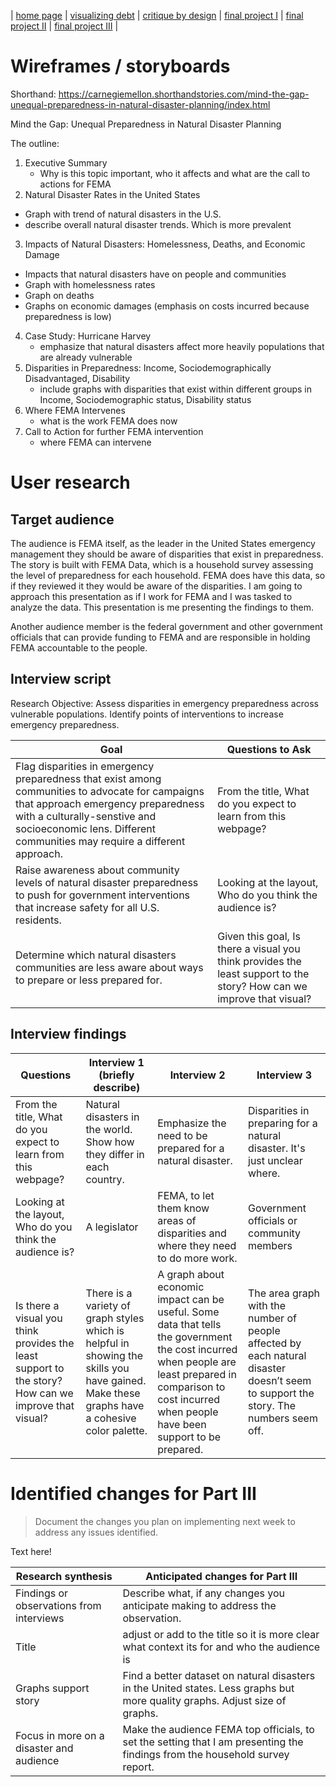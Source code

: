 | [home page](https://cmustudent.github.io/tswd-portfolio-templates/) | [visualizing debt](visualizing-government-debt) | [critique by design](critique-by-design) | [final project I](final-project-part-one) | [final project II](final-project-part-two) | [final project III](final-project-part-three) |

# Wireframes / storyboards


Shorthand: https://carnegiemellon.shorthandstories.com/mind-the-gap-unequal-preparedness-in-natural-disaster-planning/index.html

Mind the Gap: Unequal Preparedness in Natural Disaster Planning 

The outline: 

1. Executive Summary
    -  Why is this topic important, who it affects and what are the call to actions for FEMA
2. Natural Disaster Rates in the United States
  -   Graph with trend of natural disasters in the U.S.
  - describe overall natural disaster trends. Which is more prevalent
3. Impacts of Natural Disasters: Homelessness, Deaths, and Economic Damage
  - Impacts that natural disasters have on people and communities
  - Graph with homelessness rates
  - Graph on deaths
  - Graphs on economic damages (emphasis on costs incurred because preparedness is low)
4. Case Study: Hurricane Harvey
    - emphasize that natural disasters affect more heavily populations that are already vulnerable 
5.  Disparities in Preparedness: Income, Sociodemographically Disadvantaged, Disability
    - include graphs with disparities that exist within different groups in Income, Sociodemographic status, Disability status
6. Where FEMA Intervenes
    - what is the work FEMA does now
7. Call to Action for further FEMA intervention
    - where FEMA can intervene

# User research 

## Target audience
The audience is FEMA itself, as the leader in the United States emergency management they should be aware of disparities that exist in preparedness. The story is built with FEMA Data, which is a household survey assessing the level of preparedness for each household. FEMA does have this data, so if they reviewed it they would be aware of the disparities. I am going to approach this presentation as if I work for FEMA and I was tasked to analyze the data. This presentation is me presenting the findings to them. 

Another audience member is the federal government and other government officials that can provide funding to FEMA and are responsible in holding FEMA accountable to the people. 


## Interview script
Research Objective: Assess disparities in emergency preparedness across vulnerable populations. Identify points of interventions to increase emergency preparedness.

| Goal | Questions to Ask |
|------|------------------|
| Flag disparities in emergency preparedness that exist among communities to advocate for campaigns that approach emergency preparedness with a culturally-senstive and socioeconomic lens. Different communities may require a different approach.     |   From the title, What do you expect to learn from this webpage?               |
| Raise awareness about community levels of natural disaster preparedness to push for government interventions that increase safety for all U.S. residents.    |   Looking at the layout, Who do you think the audience is?               |
| Determine which natural disasters communities are less aware about ways to prepare or less prepared for.| Given this goal, Is there a visual you think provides the least support to the story? How can we improve that visual?                   |


## Interview findings

| Questions               | Interview 1 (briefly describe) | Interview 2 | Interview 3 |
|-------------------------|--------------------------------|-------------|-------------|
| From the title, What do you expect to learn from this webpage? | Natural disasters in the world. Show how they differ in each country.| Emphasize the need to be prepared for a natural disaster. | Disparities in preparing for a natural disaster. It's just unclear where. |
|  Looking at the layout, Who do you think the audience is?| A legislator |FEMA, to let them know areas of disparities and where they need to do more work. | Government officials or community members|
|  Is there a visual you think provides the least support to the story? How can we improve that visual?|  There is a variety of graph styles which is helpful in showing the skills you have gained. Make these graphs have a cohesive color palette.| A graph about economic impact can be useful. Some data that tells the government the cost incurred when people are least prepared in comparison to cost incurred when people have been support to be prepared. |The area graph with the number of people affected by each natural disaster doesn’t seem to support the story. The numbers seem off. |

# Identified changes for Part III
> Document the changes you plan on implementing next week to address any issues identified.  

Text here!

| Research synthesis                       | Anticipated changes for Part III                                                |
|------------------------------------------|---------------------------------------------------------------------------------|
| Findings or observations from interviews | Describe what, if any changes you anticipate making to address the observation. |
|   Title                                       |  adjust or add to the title so it is more clear what context its for and who the audience is                                                                               |
|    Graphs support story                                      |  Find a better dataset on natural disasters in the United states. Less graphs but more quality graphs. Adjust size of graphs.                                                                                |
|  Focus in more on a disaster and audience                                        |     Make the audience FEMA top officials, to set the setting that I am presenting the findings from the household survey report.                                                                             |



